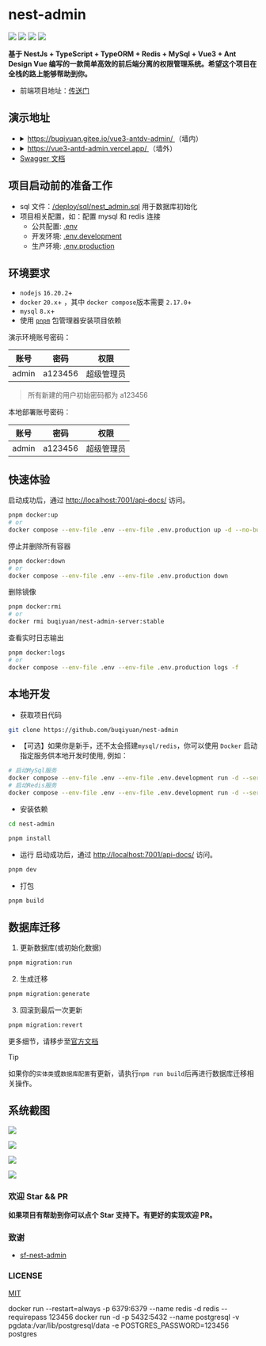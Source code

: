 # nest-admin

![](https://img.shields.io/github/commit-activity/m/buqiyuan/nest-admin) ![](https://img.shields.io/github/license/buqiyuan/nest-admin) ![](https://img.shields.io/github/repo-size/buqiyuan/nest-admin) ![](https://img.shields.io/github/languages/top/buqiyuan/nest-admin)

**基于 NestJs + TypeScript + TypeORM + Redis + MySql + Vue3 + Ant Design Vue 编写的一款简单高效的前后端分离的权限管理系统。希望这个项目在全栈的路上能够帮助到你。**

- 前端项目地址：[传送门](https://github.com/buqiyuan/vue3-antdv-admin)

## 演示地址

<ul>
  <li>
    <details>
      <summary>
        <a href="https://buqiyuan.gitee.io/vue3-antdv-admin/" target="_blank">
        https://buqiyuan.gitee.io/vue3-antdv-admin/
        </a>（墙内）
      </summary>
      只读，可以完整地预览项目的初始效果
    </details>
  </li>
  <li>
    <details>
      <summary>
        <a href="https://vue3-antd-admin.vercel.app/" target="_blank">
        https://vue3-antd-admin.vercel.app/
        </a>（墙外）
      </summary>
      <ul>
        <li>
        可随意 CRUD，所以你看到的数据可能已经被其他人修改过，而非项目得初始效果，并且数据库的数据会在每天凌晨 4.30 分重置一次。
        </li>
        <li>由于是白嫖的国外服务器资源，所以不保熟， 并可能还需要翻墙浏览。</li>
      </ul>
    </details>
  </li>
  <li>
   <a href="https://nest-api.buqiyuan.site/api-docs/" target="_blank">
      Swagger 文档
   </a>
  </li>
</ul>

## 项目启动前的准备工作

- sql 文件：[/deploy/sql/nest_admin.sql](https://github.com/buqiyuan/nest-admin/tree/main/deploy/sql/nest_admin.sql) 用于数据库初始化
- 项目相关配置，如：配置 mysql 和 redis 连接
  - 公共配置: [.env](https://github.com/buqiyuan/nest-admin/blob/main/.env)
  - 开发环境: [.env.development](https://github.com/buqiyuan/nest-admin/blob/main/.env.development)
  - 生产环境: [.env.production](https://github.com/buqiyuan/nest-admin/blob/main/.env.production)

## 环境要求

- `nodejs` `16.20.2`+
- `docker` `20.x`+ ，其中 `docker compose`版本需要 `2.17.0`+
- `mysql` `8.x`+
- 使用 [`pnpm`](https://pnpm.io/zh/) 包管理器安装项目依赖

演示环境账号密码：

|   账号    |  密码  |    权限    |
| :-------: | :----: | :--------: |
| admin | a123456 | 超级管理员 |

> 所有新建的用户初始密码都为 a123456

本地部署账号密码：

|   账号    |  密码  |    权限    |
| :-------: | :----: | :--------: |
| admin | a123456 | 超级管理员 |

## 快速体验

启动成功后，通过 <http://localhost:7001/api-docs/> 访问。

```bash
pnpm docker:up
# or
docker compose --env-file .env --env-file .env.production up -d --no-build
```

停止并删除所有容器

```bash
pnpm docker:down
# or
docker compose --env-file .env --env-file .env.production down
```

删除镜像

```bash
pnpm docker:rmi
# or
docker rmi buqiyuan/nest-admin-server:stable
```

查看实时日志输出

```bash
pnpm docker:logs
# or
docker compose --env-file .env --env-file .env.production logs -f

```

## 本地开发

- 获取项目代码

```bash
git clone https://github.com/buqiyuan/nest-admin
```

- 【可选】如果你是新手，还不太会搭建`mysql/redis`，你可以使用 `Docker` 启动指定服务供本地开发时使用, 例如：

```bash
# 启动MySql服务
docker compose --env-file .env --env-file .env.development run -d --service-ports mysql
# 启动Redis服务
docker compose --env-file .env --env-file .env.development run -d --service-ports redis
```

- 安装依赖

```bash
cd nest-admin

pnpm install

```

- 运行
  启动成功后，通过 <http://localhost:7001/api-docs/> 访问。

```bash
pnpm dev
```

- 打包

```bash
pnpm build
```

## 数据库迁移

1. 更新数据库(或初始化数据)

```bash
pnpm migration:run
```

2. 生成迁移

```bash
pnpm migration:generate
```

3. 回滚到最后一次更新

```bash
pnpm migration:revert
```

更多细节，请移步至[官方文档](https://typeorm.io/migrations)

> [!TIP]
> 如果你的`实体类`或`数据库配置`有更新，请执行`npm run build`后再进行数据库迁移相关操作。

## 系统截图

![](https://s1.ax1x.com/2021/12/11/oTi1nf.png)

![](https://s1.ax1x.com/2021/12/11/oTithj.png)

![](https://s1.ax1x.com/2021/12/11/oTirHU.png)

![](https://s1.ax1x.com/2021/12/11/oTia3n.png)

### 欢迎 Star && PR

**如果项目有帮助到你可以点个 Star 支持下。有更好的实现欢迎 PR。**

### 致谢

- [sf-nest-admin](https://github.com/hackycy/sf-nest-admin)

### LICENSE

[MIT](LICENSE)

docker run --restart=always -p 6379:6379 --name redis -d redis  --requirepass 123456
docker run -d -p 5432:5432 --name postgresql -v pgdata:/var/lib/postgresql/data -e POSTGRES_PASSWORD=123456 postgres
